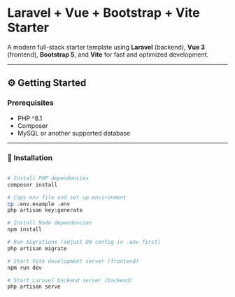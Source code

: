 # Laravel + Vue + Bootstrap + Vite Starter

A modern full-stack starter template using **Laravel** (backend), **Vue 3** (frontend), **Bootstrap 5**, and **Vite** for fast and optimized development.

---
## ⚙️ Getting Started

### Prerequisites

- PHP ^8.1
- Composer
- MySQL or another supported database

---

### 🔧 Installation

```bash

# Install PHP dependencies
composer install

# Copy env file and set up environment
cp .env.example .env
php artisan key:generate

# Install Node dependencies
npm install

# Run migrations (adjust DB config in .env first)
php artisan migrate

# Start Vite development server (frontend)
npm run dev

# Start Laravel backend server (backend)
php artisan serve

